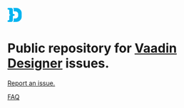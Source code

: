 ![Designer Logo](icon-designer@2x.png)

# Public repository for [Vaadin Designer](https://vaadin.com/designer) issues.

[Report an issue.](https://github.com/vaadin/designer-issues/issues/new)

[FAQ](https://vaadin.com/wiki/-/wiki/Main/Vaadin+Designer+FAQ)


